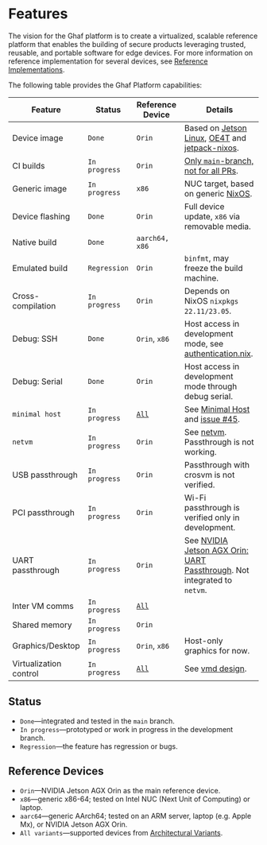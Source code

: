 <!--
    Copyright 2023 TII (SSRC) and the Ghaf contributors
    SPDX-License-Identifier: CC-BY-SA-4.0
-->

# Features

The vision for the Ghaf platform is to create a virtualized, scalable reference platform that enables the building of secure products leveraging trusted, reusable, and portable software for edge devices. For more information on reference implementation for several devices, see [Reference Implementations](../ref_impl/reference_implementations.md).

The following table provides the Ghaf Platform capabilities:

| Feature           | Status      | Reference Device | Details                             |
|-------------------|-------------|------------------|----------------------------------------------|
| Device image      | `Done`        | `Orin`  | Based on [Jetson Linux](https://developer.nvidia.com/embedded/jetson-linux), [OE4T](https://github.com/OE4T) and [jetpack-nixos](https://github.com/anduril/jetpack-nixos). |
| CI builds         | `In progress` | `Orin`  | [Only `main`-branch, not for all PRs](https://vedenemo.dev/). |
| Generic image     | `In progress` | `x86`   | NUC target, based on generic [NixOS](https://nixos.org/). |
| Device flashing   | `Done`        | `Orin`  | Full device update, `x86` via removable media. |
| Native build      | `Done`        | `aarch64, x86`   |                                              |
| Emulated build    | `Regression`  | `Orin`  | `binfmt`, may freeze the build machine.      |
| Cross-compilation | `In progress` | `Orin`  | Depends on NixOS `nixpkgs 22.11/23.05`.       |
| Debug: SSH        | `Done`        | `Orin`, `x86` | Host access in development mode, see [authentication.nix](https://github.com/tiiuae/ghaf/blob/main/modules/development/authentication.nix). |
| Debug: Serial     | `Done`        | `Orin` | Host access in development mode through debug serial. |
| `minimal host`    | `In progress` | [`All`](https://tiiuae.github.io/ghaf/architecture/variants.html) | See [Minimal Host](https://tiiuae.github.io/ghaf/architecture/adr/minimal-host.html) and [issue #45](https://github.com/tiiuae/ghaf/issues/45). |
| `netvm`           | `In progress` | `Orin`  | See [netvm](https://tiiuae.github.io/ghaf/architecture/adr/netvm.html). Passthrough is not working. |
| USB passthrough   | `In progress` | `Orin`  | Passthrough with crosvm is not verified.         |
| PCI passthrough   | `In progress` | `Orin`  | Wi-Fi passthrough is verified only in development. |
| UART passthrough  | `In progress` | `Orin`  | See [NVIDIA Jetson AGX Orin: UART Passthrough](https://tiiuae.github.io/ghaf/build_config/passthrough/nvidia_agx_pt_uart.html). Not integrated to `netvm`. |
| Inter VM comms    | `In progress` | [`All`](https://tiiuae.github.io/ghaf/architecture/variants.html) | |
| Shared memory     | `In progress` | `Orin` | |
| Graphics/Desktop  | `In progress` | `Orin`, `x86` | Host-only graphics for now.                   |
| Virtualization control | `In progress` | [`All`](https://tiiuae.github.io/ghaf/architecture/variants.html) | See [vmd design](https://github.com/tiiuae/vmd/blob/main/doc/design.md). | |


## Status

* `Done`—integrated and tested in the `main` branch.
* `In progress`—prototyped or work in progress in the development branch.
* `Regression`—the feature has regression or bugs.


## Reference Devices

- `Orin`—NVIDIA Jetson AGX Orin as the main reference device.
- `x86`—generic x86-64; tested on Intel NUC (Next Unit of Computing) or laptop.
- `aarc64`—generic AArch64; tested on an ARM server, laptop (e.g. Apple Mx), or NVIDIA Jetson AGX Orin.
- `All variants`—supported devices from [Architectural Variants](https://tiiuae.github.io/ghaf/architecture/variants.html).
